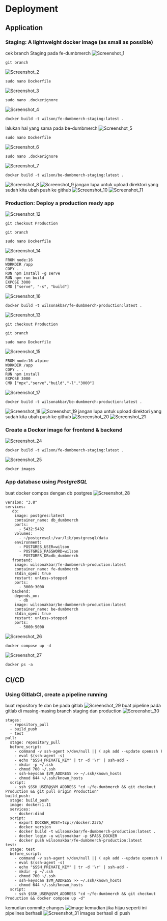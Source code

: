# Deployment
## Application
### Staging: A lightweight docker image (as small as possible)
cek branch Staging pada fe-dumbmerch
![Screenshot_1](https://github.com/wilsonakbar/Final-Task-Dumbways-WilsonAkbar/assets/132327628/cdc23162-2488-4dd9-96a8-9a4e3a2a0dbe)
```
git branch
```
![Screenshot_2](https://github.com/wilsonakbar/Final-Task-Dumbways-WilsonAkbar/assets/132327628/dbc1dde9-ddb9-417b-a1e5-8e91ee12c530)
```
sudo nano Dockerfile
```
![Screenshot_3](https://github.com/wilsonakbar/Final-Task-Dumbways-WilsonAkbar/assets/132327628/cc821969-72ad-4d9e-8ecf-6bceddc6627b)
```
sudo nano .dockerignore
```
![Screenshot_4](https://github.com/wilsonakbar/Final-Task-Dumbways-WilsonAkbar/assets/132327628/08083c60-165e-465c-848d-828efef41c91)
```
docker build -t wilson/fe-dumbmerch-staging:latest .
```
lalukan hal yang sama pada be-dumbmerch
![Screenshot_5](https://github.com/wilsonakbar/Final-Task-Dumbways-WilsonAkbar/assets/132327628/3080c6d8-6855-4538-878b-1ed5853a99fa)
```
sudo nano Dockerfile
```
![Screenshot_6](https://github.com/wilsonakbar/Final-Task-Dumbways-WilsonAkbar/assets/132327628/a1565d73-693f-41e5-a2fb-f01c97f33bfe)
```
sudo nano .dockerignore
```
![Screenshot_7](https://github.com/wilsonakbar/Final-Task-Dumbways-WilsonAkbar/assets/132327628/f2b4319d-4207-4c66-a064-07c50c079ca5)
```
docker build -t wilson/be-dumbmerch-staging:latest .
```
![Screenshot_8](https://github.com/wilsonakbar/Final-Task-Dumbways-WilsonAkbar/assets/132327628/eb941996-cc1a-4c74-95f4-58d4cfd8fe71)
![Screenshot_9](https://github.com/wilsonakbar/Final-Task-Dumbways-WilsonAkbar/assets/132327628/8569bc78-0b56-4872-aed5-fbaa07315d43)
jangan lupa untuk upload direktori yang sudah kita ubah push ke github
![Screenshot_10](https://github.com/wilsonakbar/Final-Task-Dumbways-WilsonAkbar/assets/132327628/fe872e95-5af9-4dd6-99bf-401705653005)
![Screenshot_11](https://github.com/wilsonakbar/Final-Task-Dumbways-WilsonAkbar/assets/132327628/035bc67c-981f-4558-bd34-bba7f2c84cec)
### Production: Deploy a production ready app
![Screenshot_12](https://github.com/wilsonakbar/Final-Task-Dumbways-WilsonAkbar/assets/132327628/d8739a8f-18e2-4824-bf46-a5a4e778e46d)
```
git checkout Production
```
```
git branch
```
```
sudo nano Dockerfile
```
![Screenshot_14](https://github.com/wilsonakbar/Final-Task-Dumbways-WilsonAkbar/assets/132327628/b004c9cf-2860-420a-a0cb-19b989052547)
```
FROM node:16
WORKDIR /app
COPY . .
RUN npm install -g serve
RUN npm run build
EXPOSE 3000
CMD ["serve", "-s", "build"]
```
![Screenshot_16](https://github.com/wilsonakbar/Final-Task-Dumbways-WilsonAkbar/assets/132327628/2a587a0d-8a86-4a6e-966f-f11003b1bcbe)
```
docker build -t wilsonakbar/fe-dumbmerch-production:latest .
```
![Screenshot_13](https://github.com/wilsonakbar/Final-Task-Dumbways-WilsonAkbar/assets/132327628/70b0b975-1b1b-4b11-9ae6-3bc800ee0b72)
```
git checkout Production
```
```
git branch
```
```
sudo nano Dockerfile
```
![Screenshot_15](https://github.com/wilsonakbar/Final-Task-Dumbways-WilsonAkbar/assets/132327628/294ae39d-ec3a-465a-9256-af709d3767fc)
```
FROM node:16-alpine
WORKDIR /app
COPY . .
RUN npm install
EXPOSE 3000
CMD ["npx","serve","build","-l","3000"]
```
![Screenshot_17](https://github.com/wilsonakbar/Final-Task-Dumbways-WilsonAkbar/assets/132327628/071fed80-2508-43eb-9ae4-f7e6f0859def)
```
docker build -t wilsonakbar/be-dumbmerch-production:latest .
```
![Screenshot_18](https://github.com/wilsonakbar/Final-Task-Dumbways-WilsonAkbar/assets/132327628/edc6bd1d-4a34-4fce-9882-51c10df0fd1a)
![Screenshot_19](https://github.com/wilsonakbar/Final-Task-Dumbways-WilsonAkbar/assets/132327628/5e6d71a2-e6f1-4538-8d60-0012c1441313)
jangan lupa untuk upload direktori yang sudah kita ubah push ke github
![Screenshot_20](https://github.com/wilsonakbar/Final-Task-Dumbways-WilsonAkbar/assets/132327628/d9dbedd4-18ab-4e39-a0b1-4eb9a0ba8af9)
![Screenshot_21](https://github.com/wilsonakbar/Final-Task-Dumbways-WilsonAkbar/assets/132327628/1fa574d6-95b6-4d86-b894-5c95a8c160e3)
### Create a Docker image for frontend & backend
![Screenshot_24](https://github.com/wilsonakbar/Final-Task-Dumbways-WilsonAkbar/assets/132327628/70c1a7ca-aba9-4dc0-b391-2a27a14a9fae)
```
docker build -t wilson/fe-dumbmerch-staging:latest .
```
![Screenshot_25](https://github.com/wilsonakbar/Final-Task-Dumbways-WilsonAkbar/assets/132327628/f408954b-5871-4f3d-96d1-6de6a7e0bb7c)
```
docker images
```
### App database using *PostgreSQL*
buat docker compos dengan db postgres
![Screenshot_28](https://github.com/wilsonakbar/Final-Task-Dumbways-WilsonAkbar/assets/132327628/066137e6-72e4-4b9f-bac7-f679e6ccf447)
```
version: "3.8"
services:
   db:
    image: postgres:latest
    container_name: db_dumbmerch
    ports:
      - 5432:5432
    volumes:
      - ~/postgresql:/var/lib/postgresql/data
    environment:
      - POSTGRES_USER=wilson
      - POSTGRES_PASSWORD=wilson
      - POSTGRES_DB=db_dumbmerch
   frontend:
    image: wilsonakbar/fe-dumbmerch-production:latest
    container_name: fe-dumbmerch
    stdin_open: true
    restart: unless-stopped
    ports:
      - 3000:3000
   backend:
    depends_on:
      - db
    image: wilsonakbar/be-dumbmerch-production:latest
    container_name: be-dumbmerch
    stdin_open: true
    restart: unless-stopped
    ports:
      - 5000:5000
```
![Screenshot_26](https://github.com/wilsonakbar/Final-Task-Dumbways-WilsonAkbar/assets/132327628/e72c56e5-cdd5-42a1-ac39-b54c79f42f78)
```
docker compose up -d
```
![Screenshot_27](https://github.com/wilsonakbar/Final-Task-Dumbways-WilsonAkbar/assets/132327628/532037c8-0d64-4a0c-a112-7e4e167202f0)
```
docker ps -a
```
## CI/CD
### Using GitlabCI, create a pipeline running
buat repository fe dan be pada gitlab
![Screenshot_29](https://github.com/wilsonakbar/Final-Task-Dumbways-WilsonAkbar/assets/132327628/1989bbef-9214-4706-8fcb-070cee151fcf)
buat pipeline pada gitlab di masing-masing branch staging dan production
![Screenshot_30](https://github.com/wilsonakbar/Final-Task-Dumbways-WilsonAkbar/assets/132327628/3d556b5f-2aab-4bb7-a975-f98af20cc38e)

```
stages:
  - repository_pull
  - build_push
  - test
pull:
  stage: repository_pull
  before_script:
    - command -v ssh-agent >/dev/null || ( apk add --update openssh )
    - eval $(ssh-agent -s)
    - echo "$SSH_PRIVATE_KEY" | tr -d '\r' | ssh-add -
    - mkdir -p ~/.ssh
    - chmod 700 ~/.ssh
    - ssh-keyscan $VM_ADDRESS >> ~/.ssh/known_hosts
    - chmod 644 ~/.ssh/known_hosts
  script:
    - ssh $SSH_USER@$VM_ADDRESS "cd ~/fe-dumbmerch && git checkout Production && git pull origin Production"
build_push:
  stage: build_push
  image: docker:1.11
  services:
    - docker:dind
  script:
    - export DOCKER_HOST=tcp://docker:2375/
    - docker version
    - docker build -t wilsonakbar/fe-dumbmerch-production:latest .
    - docker login -u wilsonakbar -p $PASS_DOCKER
    - docker push wilsonakbar/fe-dumbmerch-production:latest
test:
  stage: test
  before_script:
    - command -v ssh-agent >/dev/null || ( apk add --update openssh )
    - eval $(ssh-agent -s)
    - echo "$SSH_PRIVATE_KEY" | tr -d '\r' | ssh-add -
    - mkdir -p ~/.ssh
    - chmod 700 ~/.ssh
    - ssh-keyscan $VM_ADDRESS >> ~/.ssh/known_hosts
    - chmod 644 ~/.ssh/known_hosts
  script:
    - ssh $SSH_USER@$VM_ADDRESS "cd ~/fe-dumbmerch && git checkout Production && docker compose up -d"
```
kemudian commite changes
![image](https://github.com/wilsonakbar/Final-Task-Dumbways-WilsonAkbar/assets/132327628/3faa1417-f574-4968-9b3d-6af14a9776a8)
kemudian jika hijau seperti ini pipelines berhasil
![Screenshot_31](https://github.com/wilsonakbar/Final-Task-Dumbways-WilsonAkbar/assets/132327628/a2f50f78-dd3f-4b83-99ec-7d5dec3c444f)
images berhasil di push
